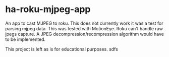 # ha-roku-mjpeg-app
An app to cast MJPEG to roku. This does not currently work it was a test for parsing mjpeg data. This was tested with MotionEye. Roku can't handle raw jpegs capture. A JPEG decompression/recompression algorithm would have to be implemented.

This project is left as is for educational purposes.
sdfs